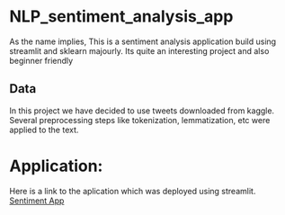 # NLP_sentiment_analysis_app
As the name implies, This is a sentiment analysis application build using streamlit and sklearn majourly. Its quite an interesting project and also beginner friendly

## Data
In this project we have decided to use tweets downloaded from kaggle.
Several preprocessing steps like tokenization, lemmatization, etc were applied to the text.

# Application:
Here is a link to the aplication which was deployed using streamlit. [Sentiment App](https://oluwatomsin-nlp-sentiment-analysis-app-applicationapk-b7xwnh.streamlit.app/)
